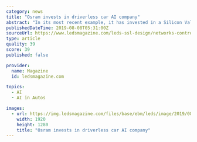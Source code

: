 ```yaml
---
category: news
title: "Osram invests in driverless car AI company"
abstract: "In its most recent example, it has invested in a Silicon Valley firm specializing in artificial intelligence (AI) for driverless cars. The company’s Fluxunit venture capital arm joined with other firms to place a combined $25 million round of Series A ..."
publishedDateTime: 2019-08-08T05:31:00Z
sourceUrl: https://www.ledsmagazine.com/leds-ssl-design/networks-controls/article/14038034/osram-invests-in-driverless-car-ai-company
type: article
quality: 39
score: 39
published: false

provider:
  name: Magazine
  id: ledsmagazine.com

topics:
  - AI
  - AI in Autos

images:
  - url: https://img.ledsmagazine.com/files/base/ebm/leds/image/2019/08/OSRAM_Fluxunit_Recogni.5d4b3b72dafa7.png?auto=format&amp;w=320
    width: 1920
    height: 1280
    title: "Osram invests in driverless car AI company"
---
```

